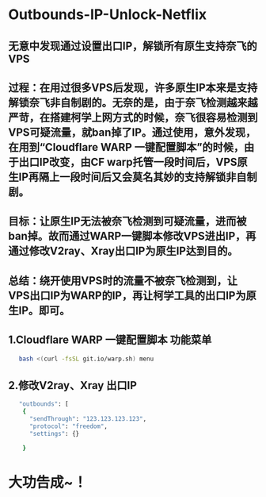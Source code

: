 # Outbounds-IP-Unlock-Netflix


## 无意中发现通过设置出口IP，解锁所有原生支持奈飞的VPS

## 过程：在用过很多VPS后发现，许多原生IP本来是支持解锁奈飞非自制剧的。无奈的是，由于奈飞检测越来越严苛，在搭建柯学上网方式的时候，奈飞很容易检测到VPS可疑流量，就ban掉了IP。通过使用，意外发现，在用到“Cloudflare WARP 一键配置脚本”的时候，由于出口IP改变，由CF warp托管一段时间后，VPS原生IP再隔上一段时间后又会莫名其妙的支持解锁非自制剧。

## 目标：让原生IP无法被奈飞检测到可疑流量，进而被ban掉。故而通过WARP一键脚本修改VPS进出IP，再通过修改V2ray、Xray出口IP为原生IP达到目的。

## 总结：绕开使用VPS时的流量不被奈飞检测到，让VPS出口IP为WARP的IP，再让柯学工具的出口IP为原生IP。即可。

## 1.Cloudflare WARP 一键配置脚本 功能菜单
```bash
   bash <(curl -fsSL git.io/warp.sh) menu
```
## 2.修改V2ray、Xray 出口IP
```bash
   "outbounds": [
    {
      "sendThrough": "123.123.123.123",
      "protocol": "freedom",
      "settings": {}

    }
```

# 大功告成~！
